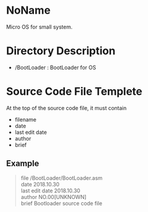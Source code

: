 # NoName

Micro OS for small system.

# Directory Description

* /BootLoader : BootLoader for OS

# Source Code File Templete

At the top of the source code file, it must contain

* filename
* date
* last edit date
* author
* brief

## Example

>file              /BootLoader/BootLoader.asm  
>date              2018.10.30  
>last edit date    2018.10.30  
>author            NO.00[UNKNOWN]  
>brief             Bootloader source code file  